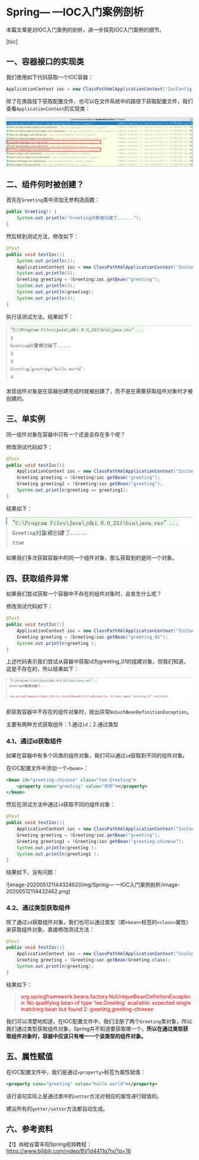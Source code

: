 # Spring— —IOC入门案例剖析

本篇文章是对IOC入门案例的剖析，进一步探究IOC入门案例的细节。

[toc]

## 一、容器接口的实现类

我们使用如下代码获取一个IOC容器：

```java
ApplicationContext ioc = new ClassPathXmlApplicationContext("IocConfig.xml");
```

除了在类路径下获取配置文件，也可以在文件系统中的路径下获取配置文件，我们查看`ApplicationContext`的实现类：

![image-20200512111921688](img/Spring学习——IOC入门案例剖析/image-20200512111921688.png)



## 二、组件何时被创建？

首先在`Greeting`类中添加无参构造函数：

```java
public Greeting() {
    System.out.println("Greeting对象被创建了......");
}
```

然后转到测试方法，修改如下：

```java
@Test
public void testIoc(){
    System.out.println(1);
    ApplicationContext ioc = new ClassPathXmlApplicationContext("IocConfig.xml");
    System.out.println(2);
    Greeting greeting = (Greeting)ioc.getBean("greeting");
    System.out.println(3);
    System.out.println(greeting);
    System.out.println(4);
}
```

执行该测试方法，结果如下：

![image-20200512112226977](img/Spring学习——IOC入门案例剖析/image-20200512112226977.png)

发现组件对象是在容器创建完成时就被创建了，而不是在需要获取组件对象时才被创建的。



## 三、单实例

同一组件对象在容器中只有一个还是会存在多个呢？

修改测试代码如下：

```java
@Test
public void testIoc(){
    ApplicationContext ioc = new ClassPathXmlApplicationContext("IocConfig.xml");
    Greeting greeting = (Greeting)ioc.getBean("greeting");
    Greeting greeting1 = (Greeting)ioc.getBean("greeting");
    System.out.println(greeting == greeting1);
}
```

结果如下：

![image-20200512112552384](img/Spring学习——IOC入门案例剖析/image-20200512112552384.png)

如果我们多次获取容器中的同一个组件对象，那么获取到的是同一个对象。



## 四、获取组件异常

如果我们尝试获取一个容器中不存在的组件对象时，会发生什么呢？

修改测试代码如下：

```java
@Test
public void testIoc(){
    ApplicationContext ioc = new ClassPathXmlApplicationContext("IocConfig.xml");
    Greeting greeting = (Greeting)ioc.getBean("greeting_01");
    System.out.println(greeting );
}
```

上述代码表示我们尝试从容器中获取id为greeting_01的组建对象，但我们知道，这是不存在的，所以结果如下：

![image-20200512112927588](img/Spring学习——IOC入门案例剖析/image-20200512112927588.png)

即获取容器中不存在的组件对象时，抛出异常`NoSuchBeanDefinitionException`。

主要有两种方式获取组件：1.通过`id`；2.通过类型

### 4.1、通过id获取组件

如果在容器中有多个同类的组件对象，我们可以通过`id`获取到不同的组件对象。

在IOC配置文件中添加一个`<bean>`：

```xml
<bean id="greeting-chinese" class="lee.Greeting">
    <property name="greeting" value="你好"></property>
</bean>
```

然后在测试方法中通过`id`获取不同的组件对象：

```java
@Test
public void testIoc(){
    ApplicationContext ioc = new ClassPathXmlApplicationContext("IocConfig.xml");
    Greeting greeting = (Greeting)ioc.getBean("greeting");
    Greeting greeting1 = (Greeting)ioc.getBean("greeting-chinese");
    System.out.println(greeting );
    System.out.println(greeting1 );
}
```

结果如下，没有问题：

![image-20200512114432462](img/Spring— —IOC入门案例剖析/image-20200512114432462.png)



### 4.2、通过类型获取组件

除了通过`id`获取组件对象，我们也可以通过类型（即`<bean>`标签的`<class>`属性）来获取组件对象，直接修改测试方法：

```java
@Test
public void testIoc(){
    ApplicationContext ioc = new ClassPathXmlApplicationContext("IocConfig.xml");
    Greeting greeting = (Greeting)ioc.getBean(Greeting.class);
    System.out.println(greeting);
}
```

结果如下：

> <font color="red">org.springframework.beans.factory.NoUniqueBeanDefinitionException: No qualifying bean of type 'lee.Greeting' available: expected single matching bean but found 2: greeting,greeting-chinese</font>

我们可以清楚地知道，在IOC配置文件中，我们注册了两个`Greeting`类对象，所以我们通过类型获取组件对象，Spring并不知道要获取哪一个。**所以在通过类型获取组件对象时，容器中应该只有唯一一个该类型的组件对象。**



## 五、属性赋值

在IOC配置文件中，我们是通过`<property>`标签为属性赋值：

```xml
<property name="greeting" value="hello world"></property>
```

该行语句实际上是通过类中的`setter`方法对相应的属性进行赋值的。

建议所有的`getter/setter`方法都自动生成。



## 六、参考资料

【1】尚硅谷雷丰阳Spring视频教程： https://www.bilibili.com/video/BV1d4411g7tv/?p=16 

